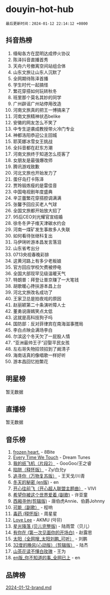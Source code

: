 # douyin-hot-hub

`最后更新时间：2024-01-12 22:14:12 +0800`

## 抖音热榜

1. 缅甸各方在昆明达成停火协议
1. 陈泽抖音直播首秀
1. 天舟六号撤离空间站组合体
1. 山东文旅让山东人沉默了
1. 全网期待陈泽首播
1. 学生时代一起搞怪
1. 繁花穿搭如何玩转秋冬
1. 班里那个莫名其妙的同学
1. 广州辟谣广州站停用改造
1. 河南文旅真的把王一博搞来了
1. 河南文旅精神状态belike
1. 安徽的网友怎么不笑了
1. 中专生逆袭成教授带火冷门专业
1. 神都洛阳恭迎公主回城
1. 耶芙娜冰雪女王挑战
1. 全抖音都在赶东方潮
1. 河南文旅终于知道怎么揽客了
1. 女朋友是最强爆改师
1. 腾讯游戏致歉
1. 河北文旅也开始发力了
1. 蛋仔岛打卡陈泽
1. 贾玲锻炼瘦的是雷佳音
1. 中国电视剧年度盛典
1. 辛芷蕾繁花穿搭腔调满满
1. 张馨予回应买老人气球
1. 全国文旅都开始放大招了
1. 95后CEO刘光耀官宣结婚
1. 徐冬冬尹子维天津碳水约会
1. 河南一煤矿发生事故多人失联
1. 如何看待张继科复出
1. 马伊琍听游本昌发言落泪
1. 山东省考出分
1. 0713央视春晚彩排
1. 这黄河路上有多少老板娘
1. 官方回应学校欠费被停电
1. 全国大部现罕见级温暖天气
1. 特朗普：拜登让普京赚了一大笔钱
1. 胡歌暖心搀扶游本昌上台
1. 河北文旅改名成功了
1. 王家卫总是拍夜戏的原因
1. 赵丽颖第二十条演听障人士
1. 董勇说唐嫣笑点太低
1. 这就是高科技狗子吗
1. 国防部：反对菲律宾在南海滋事搅局
1. 李白点映会满场李白
1. 尔滨这个冬天欠了一屁股人情
1. “亚洲最帅王子”迎娶平民女孩
1. 左右哥失物招领招到了阚清子
1. 海南话真的像唱歌一样好听
1. 游本昌回忆拍繁花

## 明星榜

暂无数据

## 直播榜

暂无数据

## 音乐榜

1. [frozen heart.](https://sf6-cdn-tos.douyinstatic.com/obj/tos-cn-ve-2774/oIIWJfyjIACZA9zQMtnJ6hQQhFC4vhCupoRBsO) - 8Bite
1. [Every Time We Touch](https://sf86-cdn-tos.douyinstatic.com/obj/tos-cn-ve-2774/ogN6lUKQeBBfEVhIOMikG1CcJjugxk1tztZyhP) - Dream Tunes
1. [我的纸飞机（片段2）](https://sf3-cdn-tos.douyinstatic.com/obj/tos-cn-ve-2774/oM2ZrKcg2CD5AeRB2gkeXOFB1IxAGJdZPazYHf) - GooGoo/王之睿
1. [陷阱（释怀版）](https://sf86-cdn-tos.douyinstatic.com/obj/tos-cn-ve-2774/oE8C21LeZrzKLDFfQYgMzx4GAIHageG5IzayY7) - Zy/白允y
1. [追寻你（万物复苏版）](https://sf86-cdn-tos.douyinstatic.com/obj/tos-cn-ve-2774/oYeAZJsbjIDit9APmBg8u6uDUQnHmoCf3gbo74) - 王天戈/川青
1. [冬天的秘密 (en版)](https://sf6-cdn-tos.douyinstatic.com/obj/tos-cn-ve-2774/okIuMHDdzyf3FjGK4Lphe1vfHcQaPIHAg0Z4CR) - en
1. [开心往前飞（开心超人联盟主题曲）](https://sf86-cdn-tos.douyinstatic.com/obj/tos-cn-ve-2774/9d8fb7c82cf1421fb93a9fe925275e0a) - VIVI
1. [希望你被这个世界爱着 (副歌)](https://sf86-cdn-tos.douyinstatic.com/obj/tos-cn-ve-2774/oUHCmWQfZlE3QQBKBeD8rCFLpJzPgCpImhsxMt) - 许亚童
1. [西厢寻他(剪辑版)](https://sf86-cdn-tos.douyinstatic.com/obj/tos-cn-ve-2774/oUsAVfAQKlRNxEv5qxvIB8o5qmIWUcXbzJKJhw) - 唐伯虎Annie、伯爵Johnny
1. [可能（副歌）](https://sf3-cdn-tos.douyinstatic.com/obj/tos-cn-ve-2774/cde1731888894259b333569393c2fb51) - 程响
1. [毒药 (释怀版)](https://sf6-cdn-tos.douyinstatic.com/obj/tos-cn-ve-2774/oYILMEAzspdZBIzy4frJNB8ZHPHWAhiwowd4Ad) - 周星星
1. [Love Lee](https://sf86-cdn-tos.douyinstatic.com/obj/tos-cn-ve-2774/o05GbkJGbCBTdDnMtB0fwOYgkeZp23vrWQDQBS) - AKMU (악뮤)
1. [星光降落 (贝儿完整版)](https://sf86-cdn-tos.douyinstatic.com/obj/tos-cn-ve-2774/okwB9hAwyAtsFFkFBzAX1hOOfQuIoMNs0W2Mwr) - 陆雨萱（贝儿）
1. [有你在 (第一次见面你的开场白)](https://sf86-cdn-tos.douyinstatic.com/obj/tos-cn-ve-2774/oAthrQ3ClJBfI57uBoFEgNDYtNCZ0TSYQQfxQ0) - 赵露思
1. [太阳（全网搜_太阳刘鹏_可听）](https://sf3-cdn-tos.douyinstatic.com/obj/tos-cn-ve-2774/ogWbyIQnlBFImVbeDocRdCIYtBHlbJXgfZMvgz) - 刘鹏
1. [32度的晚风(心动版）（剪辑版）](https://sf86-cdn-tos.douyinstatic.com/obj/tos-cn-ve-2774/owNyabsyWdzUulxhoJfK8IBXgp0UMQAHpvGh2B) - 陆杰
1. [山茶花读不懂白玫瑰](https://sf86-cdn-tos.douyinstatic.com/obj/tos-cn-ve-2774/osfn8B7DktrRHEPJgPCfDbw7QDQEkwC16BxZg9) - 王为
1. [en版_你不知道的事_全网已上](https://sf86-cdn-tos.douyinstatic.com/obj/tos-cn-ve-2774/o4QbYLDezHUtFyDKdF9XfmPhIewaqEQAggj6Cb) - en

## 品牌榜

[2024-01-12-brand.md](2024-01-12-brand.md)
